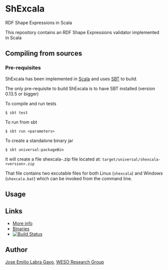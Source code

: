 # ShExcala

RDF Shape Expressions in Scala

This repository contains an RDF Shape Expressions validator implemented in Scala

## Compiling from sources

### Pre-requisites

ShExcala has been implemented in [Scala](scala-lang.org) and uses [SBT](http://www.scala-sbt.org/) to build. 

The only pre-requisite to build ShExcala is to have SBT installed (version 0.13.5 or bigger)

To compile and run tests

```
$ sbt test
```

To run from sbt

```
$ sbt run <parameters>
```

To create a standalone binary jar

```
$ sbt universal:packageBin
```

It will create a file shexcala-<version-number>.zip file located at: `target/universal/shexcala-<version>.zip` 

That file contains two excutable files for both Linux (`shexcala`) and Windows (`shexcala.bat`) which can be invoked from the command line.






## Usage

## Links

* [More info](http://labra.github.io/ShExcala/)
* [Binaries](https://bintray.com/weso/weso-releases/shExcala/view)
* [![Build Status](https://travis-ci.org/labra/ShExcala.svg?branch=master)](https://travis-ci.org/labra/ShExcala)

## Author

[Jose Emilio Labra Gayo](http://www.di.uniovi.es/~labra), [WESO Research Group](http://www.weso.es)

